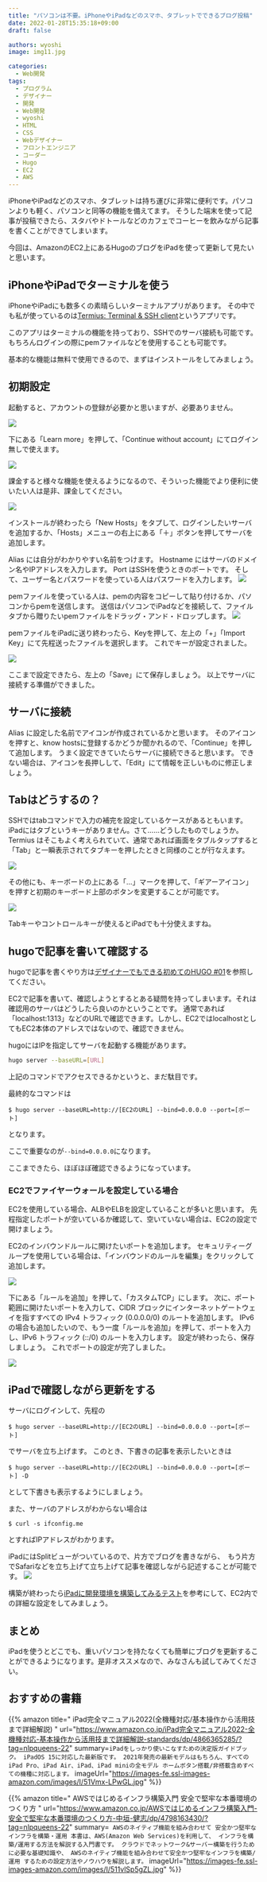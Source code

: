 ```yaml
---
title: "パソコンは不要。iPhoneやiPadなどのスマホ、タブレットでできるブログ投稿"
date: 2022-01-28T15:35:18+09:00
draft: false

authors: wyoshi
image: img11.jpg

categories:
  - Web開発
tags:
  - プログラム
  - デザイナー
  - 開発
  - Web開発
  - wyoshi
  - HTML
  - CSS
  - Webデザイナー
  - フロントエンジニア
  - コーダー
  - Hugo
  - EC2
  - AWS
---
```


iPhoneやiPadなどのスマホ、タブレットは持ち運びに非常に便利です。パソコンよりも軽く、パソコンと同等の機能を備えてます。
そうした端末を使って記事が投稿できたら、スタバやドトールなどのカフェでコーヒーを飲みながら記事を書くことができてしまいます。

今回は、AmazonのEC2上にあるHugoのブログをiPadを使って更新して見たいと思います。

## iPhoneやiPadでターミナルを使う
iPhoneやiPadにも数多くの素晴らしいターミナルアプリがあります。
その中でも私が使っているのは[Termius: Terminal & SSH client](https://apps.apple.com/jp/app/termius-ssh-client/id549039908)というアプリです。

このアプリはターミナルの機能を持っており、SSHでのサーバ接続も可能です。もちろんログインの際にpemファイルなどを使用することも可能です。

基本的な機能は無料で使用できるので、まずはインストールをしてみましょう。

## 初期設定
起動すると、アカウントの登録が必要かと思いますが、必要ありません。

![](img01.jpg "")

下にある「Learn more」を押して、「Continue without account」にてログイン無しで使えます。

![](img02.jpg "")

課金すると様々な機能を使えるようになるので、そういった機能でより便利に使いたい人は是非、課金してください。

![](img03.jpg "")

インストールが終わったら「New Hosts」をタプして、ログインしたいサーバを追加するか、「Hosts」メニューの右上にある「＋」ボタンを押してサーバを追加します。

Alias には自分がわかりやすい名前をつけます。
Hostname にはサーバのドメイン名やIPアドレスを入力します。
Port はSSHを使うときのポートです。
そして、ユーザー名とパスワードを使っている人はパスワードを入力します。
![](img04.jpg "")

pemファイルを使っている人は、pemの内容をコピーして貼り付けるか、パソコンからpemを送信します。
送信はパソコンでiPadなどを接続して、ファイルタブから贈りたいpemファイルをドラッグ・アンド・ドロップします。
![](img05.jpg "")

pemファイルをiPadに送り終わったら、Keyを押して、左上の「+」「Import Key」にて先程送ったファイルを選択します。
これでキーが設定されました。

![](img06.jpg "")

ここまで設定できたら、左上の「Save」にて保存しましょう。
以上でサーバに接続する準備ができました。

## サーバに接続
Alias に設定した名前でアイコンが作成されているかと思います。
そのアイコンを押すと、know hostsに登録するかどうか聞かれるので、「Continue」を押して追加します。
うまく設定できていたらサーバに接続できると思います。
できない場合は、アイコンを長押しして、「Edit」にて情報を正しいものに修正しましょう。

## Tabはどうするの？
SSHではtabコマンドで入力の補完を設定しているケースがあるともいます。
iPadにはタブというキーがありません。さて……どうしたものでしょうか。Termius はそこもよく考えられていて、通常であれば画面をタブルタップすると「Tab」と一瞬表示されてタブキーを押したときと同様のことが行なえます。

![](img07.jpg "")


その他にも、キーボードの上にある「…」マークを押して、「ギアーアイコン」を押すと初期のキーボード上部のボタンを変更することが可能です。

![](img08.jpg "")


Tabキーやコントロールキーが使えるとiPadでも十分使えますね。

## hugoで記事を書いて確認する
hugoで記事を書くやり方は[デザイナーでもできる初めてのHUGO #01](http://localhost:1313/posts/2021-12-22-hugo-01-ywat/)を参照してください。

EC2で記事を書いて、確認しようとするとある疑問を持ってしまいます。それは確認用のサーバはどうしたら良いのかということです。
通常であれば「localhost:1313」などのURLで確認できます。しかし、EC2ではlocalhostとしてもEC2本体のアドレスではないので、確認できません。

hugoにはIPを指定してサーバを起動する機能があります。
```bash
hugo server --baseURL=[URL]
```
上記のコマンドでアクセスできるかというと、まだ駄目です。

最終的なコマンドは
```
$ hugo server --baseURL=http://[EC2のURL] --bind=0.0.0.0 --port=[ポート]
```
となります。

ここで重要なのが```--bind=0.0.0.0```になります。

ここまできたら、ほぼほぼ確認できるようになっています。

### EC2でファイヤーウォールを設定している場合
EC2を使用している場合、ALBやELBを設定していることが多いと思います。
先程指定したポートが空いているか確認して、空いていない場合は、EC2の設定で開けましょう。

EC2のインバウンドルールに開けたいポートを追加します。
セキュリティーグループを使用している場合は、「インバウンドのルールを編集」をクリックして追加します。

![](img09.png "")


下にある「ルールを追加」を押して、「カスタムTCP」にします。
次に、ポート範囲に開けたいポートを入力して、CIDR ブロックにインターネットゲートウェイを指すすべての IPv4 トラフィック (0.0.0.0/0) のルートを追加します。
IPv6の場合も追加したいので、もう一度「ルールを追加」を押して、ポートを入力し、IPv6 トラフィック (::/0) のルートを入力します。
設定が終わったら、保存しましょう。
これでポートの設定が完了しました。

![](img10.png "")


## iPadで確認しながら更新をする
サーバにログインして、先程の
```
$ hugo server --baseURL=http://[EC2のURL] --bind=0.0.0.0 --port=[ポート]
```
でサーバを立ち上げます。
このとき、下書きの記事を表示したいときは
```
$ hugo server --baseURL=http://[EC2のURL] --bind=0.0.0.0 --port=[ポート] -D
```
として下書きも表示するようにしましょう。

また、サーバのアドレスがわからない場合は
```
$ curl -s ifconfig.me
```
とすればIPアドレスがわかります。

iPadにはSplitビューがついているので、片方でブログを書きながら、　もう片方でSafariなどを立ち上げて立ち上げて記事を確認しながら記述することが可能です。
![](img11.jpg "")

構築が終わったら[iPadに開発環境を構築してみるテスト](https://suzukiiichiro.github.io/posts/2022-01-28-01-suzuki/)を参考にして、EC2内での詳細な設定をしてみましょう。

## まとめ
iPadを使うとどこでも、重いパソコンを持たなくても簡単にブログを更新することができるようになります。是非オススメなので、みなさんも試してみてください。

## おすすめの書籍
{{% amazon title=" iPad完全マニュアル2022(全機種対応/基本操作から活用技まで詳細解説) " url="https://www.amazon.co.jp/iPad完全マニュアル2022-全機種対応-基本操作から活用技まで詳細解説-standards/dp/4866365285/?tag=nlpqueens-22" summary=` iPadをしっかり使いこなすための決定版ガイドブック。 iPadOS 15に対応した最新版です。 2021年発売の最新モデルはもちろん、すべてのiPad Pro、iPad Air、iPad、iPad miniの全モデル ホームボタン搭載/非搭載含めすべての機種に対応します。 ` imageUrl="https://images-fe.ssl-images-amazon.com/images/I/51Vmx-LPwGL.jpg" %}}

{{% amazon title=" AWSではじめるインフラ構築入門 安全で堅牢な本番環境のつくり方 " url="https://www.amazon.co.jp/AWSではじめるインフラ構築入門-安全で堅牢な本番環境のつくり方-中垣-健志/dp/4798163430/?tag=nlpqueens-22" summary=` AWSのネイティブ機能を組み合わせて 安全かつ堅牢なインフラを構築・運用 本書は、AWS(Amazon Web Services)を利用して、 インフラを構築/運用する方法を解説する入門書です。 クラウドでネットワーク&サーバー構築を行うために必要な基礎知識や、 AWSのネイティブ機能を組み合わせて安全かつ堅牢なインフラを構築/運用 するための設定方法やノウハウを解説します。` imageUrl="https://images-fe.ssl-images-amazon.com/images/I/511vlSp5gZL.jpg" %}}

